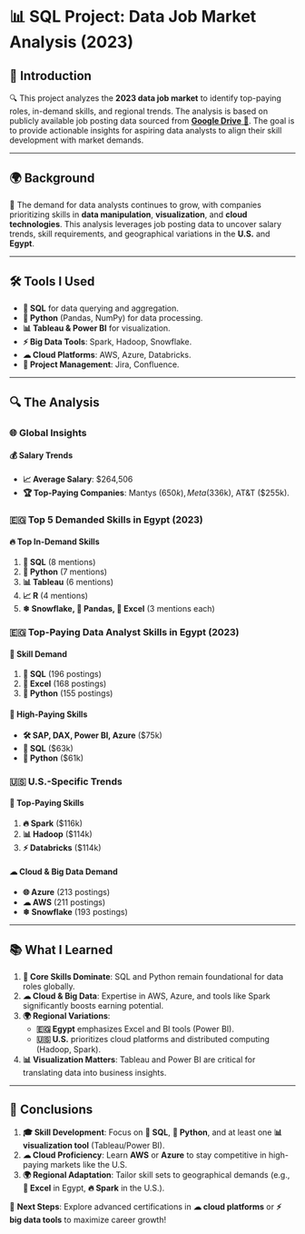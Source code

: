 # 📊 SQL Project: Data Job Market Analysis (2023)  

## 🌟 Introduction  
🔍 This project analyzes the **2023 data job market** to identify top-paying roles, in-demand skills, and regional trends. The analysis is based on publicly available job posting data sourced from [**Google Drive** 📁](https://drive.google.com/drive/folders/10nRKzJhhFXNV7ZGGUU0DxOjG9bRyA2l6?usp=sharing). The goal is to provide actionable insights for aspiring data analysts to align their skill development with market demands.  

---

## 🌍 Background  
🚀 The demand for data analysts continues to grow, with companies prioritizing skills in **data manipulation**, **visualization**, and **cloud technologies**. This analysis leverages job posting data to uncover salary trends, skill requirements, and geographical variations in the **U.S.** and **Egypt**.  

--- 

## 🛠 Tools I Used  
- **📁 SQL** for data querying and aggregation.  
- **🐍 Python** (Pandas, NumPy) for data processing.  
- **📊 Tableau & Power BI** for visualization.  
- **⚡ Big Data Tools**: Spark, Hadoop, Snowflake.  
- **☁ Cloud Platforms**: AWS, Azure, Databricks.  
- **📌 Project Management**: Jira, Confluence.  

---

## 🔍 The Analysis  

### 🌐 Global Insights  
#### 💰 Salary Trends  
- **📈 Average Salary**: $264,506  
- **🏆 Top-Paying Companies**: Mantys ($650k), Meta ($336k), AT&T ($255k).

### 🇪🇬 Top 5 Demanded Skills in Egypt (2023)
#### 🔥 Top In-Demand Skills  
1. **📁 SQL** (8 mentions)  
2. **🐍 Python** (7 mentions)  
3. **📊 Tableau** (6 mentions)  
4. **📈 R** (4 mentions)  
5. **❄ Snowflake, 🐼 Pandas, 📂 Excel** (3 mentions each)  

### 🇪🇬 Top-Paying Data Analyst Skills in Egypt (2023)  
#### 📌 Skill Demand  
1. **📁 SQL** (196 postings)  
2. **📂 Excel** (168 postings)  
3. **🐍 Python** (155 postings)  

#### 💸 High-Paying Skills  
- **🛠 SAP, DAX, Power BI, Azure** ($75k)  
- **📁 SQL** ($63k)  
- **🐍 Python** ($61k)  

### 🇺🇸 U.S.-Specific Trends  
#### 🚀 Top-Paying Skills  
1. **🔥 Spark** ($116k)  
2. **📊 Hadoop** ($114k)  
3. **⚡ Databricks** ($114k)  

#### ☁ Cloud & Big Data Demand  
- **🌐 Azure** (213 postings)  
- **☁ AWS** (211 postings)  
- **❄ Snowflake** (193 postings)  

---

## 📚 What I Learned  
1. **🎯 Core Skills Dominate**: SQL and Python remain foundational for data roles globally.  
2. **☁ Cloud & Big Data**: Expertise in AWS, Azure, and tools like Spark significantly boosts earning potential.  
3. **🌍 Regional Variations**:  
   - **🇪🇬 Egypt** emphasizes Excel and BI tools (Power BI).  
   - **🇺🇸 U.S.** prioritizes cloud platforms and distributed computing (Hadoop, Spark).  
4. **📊 Visualization Matters**: Tableau and Power BI are critical for translating data into business insights.  

---

## 🏁 Conclusions  
1. **🎓 Skill Development**: Focus on **📁 SQL**, **🐍 Python**, and at least one **📊 visualization tool** (Tableau/Power BI).  
2. **☁ Cloud Proficiency**: Learn **AWS** or **Azure** to stay competitive in high-paying markets like the U.S.  
3. **🌍 Regional Adaptation**: Tailor skill sets to geographical demands (e.g., **📂 Excel** in Egypt, **🔥 Spark** in the U.S.).  

🔗 **Next Steps**: Explore advanced certifications in **☁ cloud platforms** or **⚡ big data tools** to maximize career growth!  
